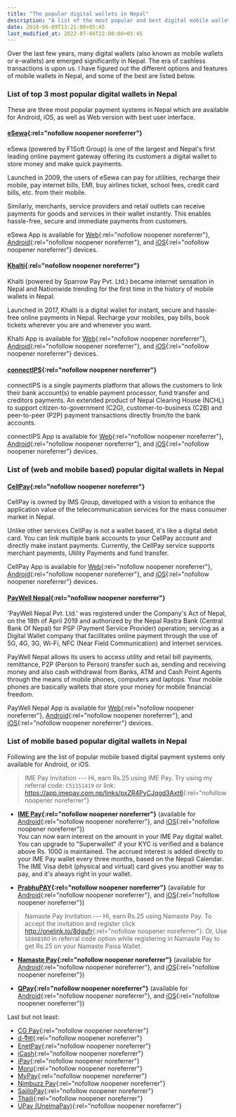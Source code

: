 ```yaml
---
title: "The popular digital wallets in Nepal"
description: "A list of the most popular and best digital mobile wallets payment systems in Nepal."
date: 2018-06-09T13:21:00+05:45
last_modified_at: 2022-07-04T22:00:00+05:45
---
```


Over the last few years, many digital wallets (also known as mobile wallets or e-wallets) are emerged significantly in Nepal. The era of cashless transactions is upon us. I have figured out the different options and features of mobile wallets in Nepal, and some of the best are listed below.

### List of top 3 most popular digital wallets in Nepal

These are three most popular payment systems in Nepal which are available for Android, iOS, as well as Web version with best user interface.

#### [eSewa](https://esewa.com.np/){:rel="nofollow noopener noreferrer"}

eSewa (powered by F1Soft Group) is one of the largest and Nepal's first leading online payment gateway offering its customers a digital wallet to store money and make quick payments.

Launched in 2009, the users of eSewa can pay for utilities, recharge their mobile, pay internet bills, EMI, buy airlines ticket, school fees, credit card bills, etc. from their mobile.

Similarly, merchants, service providers and retail outlets can receive payments for goods and services in their wallet instantly. This enables hassle-free, secure and immediate payments from customers.

eSewa App is available for [Web](https://esewa.com.np/){:rel="nofollow noopener noreferrer"}, [Android](https://play.google.com/store/apps/details?id=com.f1soft.esewa){:rel="nofollow noopener noreferrer"}, and [iOS](https://itunes.apple.com/us/app/esewa/id614370939?ls=1&mt=8){:rel="nofollow noopener noreferrer"} devices.

#### [Khalti](https://khalti.com/){:rel="nofollow noopener noreferrer"}

Khalti (powered by Sparrow Pay Pvt. Ltd.) became internet sensation in Nepal and Nationwide trending for the first time in the history of mobile wallets in Nepal.

Launched in 2017, Khalti is a digital wallet for instant, secure and hassle-free online payments in Nepal. Recharge your mobiles, pay bills, book tickets wherever you are and whenever you want.

Khalti App is available for [Web](https://khalti.com/){:rel="nofollow noopener noreferrer"}, [Android](https://play.google.com/store/apps/details?id=com.khalti){:rel="nofollow noopener noreferrer"}, and [iOS](https://itunes.apple.com/us/app/khalti/id1263400741?ls=1&mt=8){:rel="nofollow noopener noreferrer"} devices.

#### [connectIPS](https://www.connectips.com/){:rel="nofollow noopener noreferrer"}

connectIPS is a single payments platform that allows the customers to link their bank account(s) to enable payment processor, fund transfer and creditors payments. An extended product of Nepal Clearing House (NCHL) to support citizen-to-government (C2G), customer-to-business (C2B) and peer-to-peer (P2P) payment transactions directly from/to the bank accounts.

connectIPS App is available for [Web](https://www.connectips.com/){:rel="nofollow noopener noreferrer"}, [Android](https://play.google.com/store/apps/details?id=com.infodev.nchl_android){:rel="nofollow noopener noreferrer"}, and [iOS](https://itunes.apple.com/us/app/connectips/id1449940087?ls=1&mt=8){:rel="nofollow noopener noreferrer"} devices.

### List of (web and mobile based) popular digital wallets in Nepal

#### [CellPay](https://cellpay.com.np/){:rel="nofollow noopener noreferrer"}

CellPay is owned by IMS Group, developed with a vision to enhance the application value of the telecommunication services for the mass consumer market in Nepal.

Unlike other services CellPay is not a wallet based, it's like a digital debit card. You can link multiple bank accounts to your CellPay account and directly make instant payments. Currently, the CellPay service supports merchant payments, Utility Payments and fund transfer.

CellPay App is available for [Web](https://app.cellpay.com.np/){:rel="nofollow noopener noreferrer"}, [Android](https://play.google.com/store/apps/details?id=com.cellpay){:rel="nofollow noopener noreferrer"}, and [iOS](https://itunes.apple.com/us/app/cellpay/id1441280711?mt=8){:rel="nofollow noopener noreferrer"} devices.

#### [PayWell Nepal](https://www.paywellnepal.com.np/){:rel="nofollow noopener noreferrer"}

'PayWell Nepal Pvt. Ltd.' was registered under the Company's Act of Nepal, on the 18th of April 2019 and authorized by the Nepal Rastra Bank (Central Bank Of Nepal) for PSP (Payment Service Provider) operation; serving as a Digital Wallet company that facilitates online payment through the use of 5G, 4G, 3G, Wi-Fi, NFC (Near Field Communication) and Internet services.

PayWell Nepal allows its users to access utility and retail bill payments, remittance, P2P (Person to Person) transfer such as, sending and receiving money and also cash withdrawal from Banks, ATM and Cash Point Agents through the means of mobile phones, computers and laptops. Your mobile phones are basically wallets that store your money for mobile financial freedom.

PayWell Nepal App is available for [Web](https://www.paywellnepal.com.np/client/default.asp){:rel="nofollow noopener noreferrer"}, [Android](https://play.google.com/store/apps/details?id=com.paywell.nepal&hl=en_US){:rel="nofollow noopener noreferrer"}, and [iOS](https://apps.apple.com/us/app/paywell-nepal/id1463318612){:rel="nofollow noopener noreferrer"} devices.

### List of mobile based popular digital wallets in Nepal

Following are the list of popular mobile based digital payment systems only available for Android, or iOS.

> IME Pay Invitation --- Hi, earn Rs.25 using IME Pay. Try using my referral code: `CS1151419` or link: <https://app.imepay.com.np/links/pxZR4PyCJqgd3Axt6>{:rel="nofollow noopener noreferrer"}

- **[IME Pay](http://www.imepay.com.np/){:rel="nofollow noopener noreferrer"}** (available for [Android](https://play.google.com/store/apps/details?id=com.swifttechnology.imepay){:rel="nofollow noopener noreferrer"}, and [iOS](https://itunes.apple.com/np/app/ime-pay/id1241888344?mt=8){:rel="nofollow noopener noreferrer"}) <br />
  You can now earn interest on the amount in your IME Pay digital wallet. You can upgrade to "Superwallet" if your KYC is verified and a balance above Rs. 1000 is maintained. The accrued interest is added directly to your IME Pay wallet every three months, based on the Nepali Calendar. The IME Visa debit (physical and virtual) card gives you another way to pay, and it's always right in your wallet.

- **[PrabhuPAY](https://prabhupay.com/){:rel="nofollow noopener noreferrer"}** (available for [Android](https://play.google.com/store/apps/details?id=com.prabhutech.prabhupay&hl=en){:rel="nofollow noopener noreferrer"}, and [iOS](https://itunes.apple.com/np/app/prabhupay-mobile-wallet/id1451300760?mt=8){:rel="nofollow noopener noreferrer"})

> Namaste Pay Invitation --- Hi, earn Rs.25 using Namaste Pay. To accept the invitation and register click <http://onelink.to/8dgufr>{:rel="nofollow noopener noreferrer"}. Or, Use `SE60B1RO` in referral code option while registering in Namaste Pay to get Rs.25 on your Namaste Paisa Wallet.

- **[Namaste Pay](https://www.namastepay.com/){:rel="nofollow noopener noreferrer"}** (available for [Android](https://play.google.com/store/apps/details?id=app.namasteypay.consumer){:rel="nofollow noopener noreferrer"}, and [iOS](https://apps.apple.com/np/app/namaste-pay/id1592488606){:rel="nofollow noopener noreferrer"})

- **[QPay](http://www.qpay.com.np/){:rel="nofollow noopener noreferrer"}** (available for [Android](https://play.google.com/store/apps/details?id=net.qpaysolutions.QPay){:rel="nofollow noopener noreferrer"}, and [iOS](https://itunes.apple.com/us/app/qpay-merchant-nepal/id1127767306?mt=8){:rel="nofollow noopener noreferrer"})

Last but not least:

- [CG Pay](https://cgpay.com.np/){:rel="nofollow noopener noreferrer"}
- [d-पैसा](https://www.dpaisa.com/){:rel="nofollow noopener noreferrer"}
- [EnetPay](https://www.enetpayment.com/){:rel="nofollow noopener noreferrer"}
- [iCash](https://icash.com.np/){:rel="nofollow noopener noreferrer"}
- [iPay](https://ipay.com.np/){:rel="nofollow noopener noreferrer"}
- [Moru](https://moru.com.np/){:rel="nofollow noopener noreferrer"}
- [MyPay](https://mypay.com.np/){:rel="nofollow noopener noreferrer"}
- [Nimbuzz Pay](https://nimbuzz.com/wallet/marketing){:rel="nofollow noopener noreferrer"}
- [SajiloPay](https://sajilopay.com.np/){:rel="nofollow noopener noreferrer"}
- [Thaili](https://www.thaili.com.np/){:rel="nofollow noopener noreferrer"}
- [UPay (UnelmaPay)](https://unelmapay.com.np/){:rel="nofollow noopener noreferrer"}

<!--

#### [iPay](https://ipay.com.np/){:rel="nofollow noopener noreferrer"}

iPay (powered by Muncha.com company) is also a quite popular payment system in Nepal. It serves its customers to pay telephone bill, electricity bill, internet bill and other utility bills using iPay service.

iPay App is available for [Web](https://ipay.com.np/){:rel="nofollow noopener noreferrer"}, [Android](https://play.google.com/store/apps/details?id=np.com.focusone.ipay){:rel="nofollow noopener noreferrer"}, and [iOS](https://itunes.apple.com/us/app/ipay-nepal/id1091094163?ls=1&mt=8){:rel="nofollow noopener noreferrer"} devices.

-->
<!--

IME Pay has extended its facilities reaching every corner of Nepal; providing financial services to the unbanked population. With this facility, IME Pay in enabling rural populations to keep their money safe and secure while earning interest, despite the low accessibility of banking services.

> **Invitation**
>
> Join IME Pay -- a simple and convenient payment service provider, and get rewarded on registering with IME Pay. Use my code (`CS1151419`) and we'll both get 100 reward points.
>
> Play Store: <https://appurl.io/lXasKFM_X>{:rel="nofollow noopener noreferrer"}

-->
